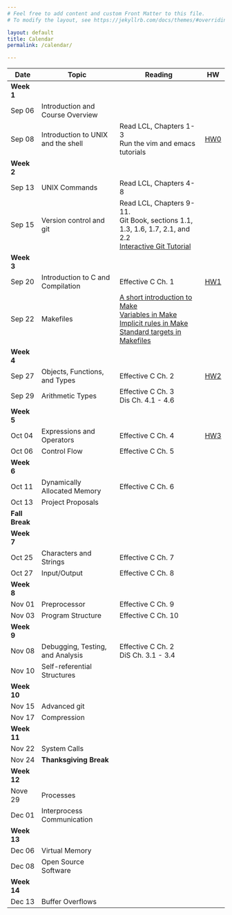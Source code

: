 ```yaml
---
# Feel free to add content and custom Front Matter to this file.
# To modify the layout, see https://jekyllrb.com/docs/themes/#overriding-theme-defaults

layout: default
title: Calendar
permalink: /calendar/

---
```



Date | Topic | Reading | HW
| --- | --- | --- | --- |
**Week 1** |||
Sep 06 | Introduction and Course Overview ||
Sep 08 | Introduction to UNIX and the shell | Read LCL, Chapters 1-3<br/>Run the vim and emacs tutorials|[HW0](assignments/intro.md)|
**Week 2** |||
Sep 13 | UNIX Commands | Read LCL, Chapters 4-8||
Sep 15 | Version control and git | Read LCL, Chapters 9-11.<br/>Git Book, sections 1.1, 1.3, 1.6, 1.7, 2.1, and 2.2<br /><a href="https://learngitbranching.js.org/">Interactive Git Tutorial</a>||[Exercise&nbsp;2](exercises/Lecture-02.md)<br/>[Exercise&nbsp;3](exercises/Lecture-03.md)<br/>[Exercise&nbsp;4](exercises/Lecture-04.md)
**Week 3** |||
Sep 20 | Introduction to C and Compilation |Effective C Ch. 1 |[HW1](assignments/unix-intro.md)|
Sep 22 | Makefiles | <a href="https://rebelsky.cs.grinnell.edu/musings/cnix-make-intro">A short introduction to Make</a><br/> <a href="https://rebelsky.cs.grinnell.edu/musings/cnix-make-variables">Variables in Make</a><br/> <a href="https://rebelsky.cs.grinnell.edu/musings/cnix-make-implicit-rules">Implicit rules in Make</a><br/> <a href="https://rebelsky.cs.grinnell.edu/musings/cnix-make-standard-targets">Standard targets in Makefiles</a> ||
**Week 4** |||
Sep 27| Objects, Functions, and Types | Effective C Ch. 2 |[HW2](../assignments/hw2)|
Sep 29| Arithmetic Types | Effective C Ch. 3<br/> Dis Ch. 4.1 - 4.6 |
**Week 5** ||
Oct 04| Expressions and Operators | Effective C Ch. 4 | [HW3](../assignments/hw3) |
Oct 06 | Control Flow | Effective C Ch. 5 | 
**Week 6** ||
Oct 11| Dynamically Allocated Memory | Effective C Ch. 6 | 
Oct 13| Project Proposals | 
**Fall Break** || 
**Week 7** ||
Oct 25| Characters and Strings | Effective C Ch. 7 | 
Oct 27| Input/Output | Effective C Ch. 8 | 
**Week 8** ||
Nov 01| Preprocessor | Effective C Ch. 9 | 
Nov 03| Program Structure | Effective C Ch. 10 | 
**Week 9** ||
Nov 08 | Debugging, Testing, and Analysis | Effective C Ch. 2<br/> DiS Ch. 3.1 - 3.4 |
Nov 10| Self-referential Structures | 
**Week 10** ||
Nov 15| Advanced git | 
Nov 17| Compression | 
**Week 11** ||
Nov 22| System Calls | 
Nov 24 | **Thanksgiving Break**
**Week 12** ||
Nove 29 | Processes | 
Dec 01| Interprocess Communication |
**Week 13** ||
Dec 06 | Virtual Memory
Dec 08 | Open Source Software
**Week 14** |
Dec 13 | Buffer Overflows | 
